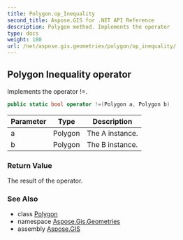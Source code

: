 ```yaml
---
title: Polygon.op_Inequality
second_title: Aspose.GIS for .NET API Reference
description: Polygon method. Implements the operator 
type: docs
weight: 180
url: /net/aspose.gis.geometries/polygon/op_inequality/
---
```

## Polygon Inequality operator

Implements the operator !=.

```csharp
public static bool operator !=(Polygon a, Polygon b)
```

| Parameter | Type | Description |
| --- | --- | --- |
| a | Polygon | The A instance. |
| b | Polygon | The B instance. |

### Return Value

The result of the operator.

### See Also

* class [Polygon](../)
* namespace [Aspose.Gis.Geometries](../../polygon/)
* assembly [Aspose.GIS](../../../)


